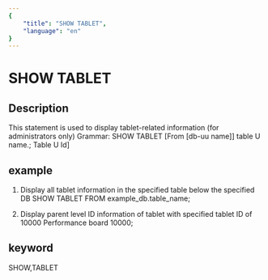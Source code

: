 ```yaml
---
{
    "title": "SHOW TABLET",
    "language": "en"
}
---
```


# SHOW TABLET
## Description
This statement is used to display tablet-related information (for administrators only)
Grammar:
SHOW TABLET
[From [db-uu name]] table U name.; Table U Id]

## example
1. Display all tablet information in the specified table below the specified DB
SHOW TABLET FROM example_db.table_name;

2. Display parent level ID information of tablet with specified tablet ID of 10000
Performance board 10000;

## keyword
SHOW,TABLET

